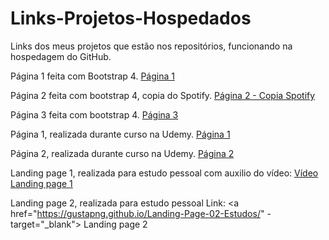 # Links-Projetos-Hospedados
Links dos meus projetos que estão nos repositórios, funcionando na hospedagem do GitHub.


Página 1 feita com Bootstrap 4. <a href="https://gustapng.github.io/Pagina-com-Bootstrap-001/" target="_blank">Página 1</a>

Página 2 feita com bootstrap 4, copia do Spotify. <a href="https://gustapng.github.io/Pagina-Spotify/" target="_blank">Página 2 - Copia Spotify</a>

Página 3 feita com bootstrap 4. <a href="https://gustapng.github.io/Pagina-com-Bootstrap-002/" target="_blank"> Página 3</a>

Página 1, realizada durante curso na Udemy. <a href="https://gustapng.github.io/Pag-01-CursoUdemy/" target="_blank"> Página 1</a>

Página 2, realizada durante curso na Udemy. <a href="https://gustapng.github.io/Pag-02-CursoUdemy/" target="_blank"> Página 2</a>

Landing page 1, realizada para estudo pessoal com auxilio do vídeo: <a href="https://www.youtube.com/watch?v=edDCEK5QWE8&t=1s" target="_blank">Vídeo</a> <a href="https://gustapng.github.io/Landing-Page-01-Estudo/" target="_blank"> Landing page 1</a>

Landing page 2, realizada para estudo pessoal Link: <a href="https://gustapng.github.io/Landing-Page-02-Estudos/" - target="_blank"> Landing page 2</a>
